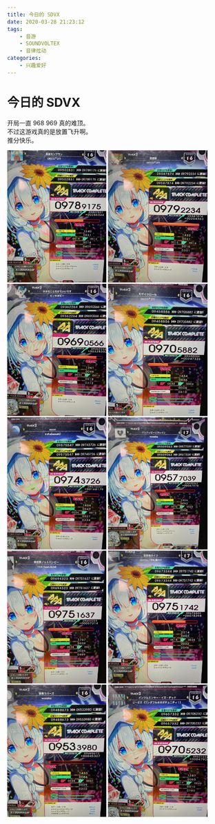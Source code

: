 ```yaml
---
title: 今日的 SDVX
date: 2020-03-28 21:23:12
tags:
	- 音游
	- SOUNDVOLTEX
	- 音律炫动
categories:
	- 兴趣爱好
---
```

# 今日的 SDVX

开局一直 968 969 真的难顶。		
不过这游戏真的是放置飞升啊。		
推分快乐。

<img src="../images/2020-3-28-sdvx/1.jpeg" style="zoom:30%;" />

<img src="../images/2020-3-28-sdvx/2.jpeg" style="zoom:30%;" />

<img src="../images/2020-3-28-sdvx/3.jpeg" style="zoom:30%;" />

<img src="../images/2020-3-28-sdvx/4.jpeg" style="zoom:30%;" />

<img src="../images/2020-3-28-sdvx/5.jpeg" style="zoom:30%;" />

<img src="../images/2020-3-28-sdvx/6.jpeg" style="zoom:30%;" />

<img src="../images/2020-3-28-sdvx/7.jpeg" style="zoom:30%;" />

<img src="../images/2020-3-28-sdvx/8.jpeg" style="zoom:30%;" />

<img src="../images/2020-3-28-sdvx/9.jpeg" style="zoom:30%;" />

<img src="../images/2020-3-28-sdvx/10.jpeg" style="zoom:30%;" />



